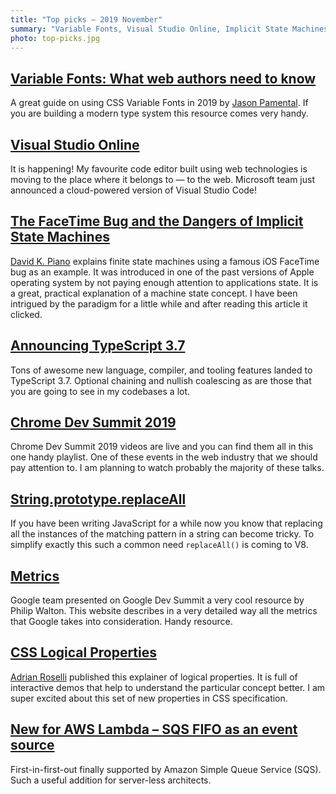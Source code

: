 ```yaml
---
title: "Top picks — 2019 November"
summary: "Variable Fonts, Visual Studio Online, Implicit State Machines, TypeScript 3.7, Chrome Dev Summit 2019, new methods on String prototype, Google Metrics, CSS Logical Properties, AWS FIFO SQS and more…"
photo: top-picks.jpg
---
```


## [Variable Fonts: What web authors need to know](https://rwt.io/typography-tips/variable-fonts-what-web-authors-need-know)

A great guide on using CSS Variable Fonts in 2019 by [Jason Pamental](https://twitter.com/jpamental). If you are building a modern type system this resource comes very handy.

## [Visual Studio Online](https://visualstudio.microsoft.com/services/visual-studio-online/)

It is happening! My favourite code editor built using web technologies is moving to the place where it belongs to — to the web. Microsoft team just announced a cloud-powered version of Visual Studio Code!

## [The FaceTime Bug and the Dangers of Implicit State Machines](https://medium.com/@DavidKPiano/the-facetime-bug-and-the-dangers-of-implicit-state-machines-a5f0f61bdaa2)

[David K. Piano](https://twitter.com/DavidKPiano) explains finite state machines using a famous iOS FaceTime bug as an example. It was introduced in one of the past versions of Apple operating system by not paying enough attention to applications state. It is a great, practical explanation of a machine state concept. I have been intrigued by the paradigm for a little while and after reading this article it clicked.

## [Announcing TypeScript 3.7](https://devblogs.microsoft.com/typescript/announcing-typescript-3-7/)

Tons of awesome new language, compiler, and tooling features landed to TypeScript 3.7. Optional chaining and nullish coalescing as are those that you are going to see in my codebases a lot.

## [Chrome Dev Summit 2019](https://www.youtube.com/playlist?list=PLNYkxOF6rcIDA1uGhqy45bqlul0VcvKMr)

Chrome Dev Summit 2019 videos are live and you can find them all in this one handy playlist. One of these events in the web industry that we should pay attention to. I am planning to watch probably the majority of these talks.

## [String.prototype.replaceAll](https://v8.dev/features/string-replaceall)

If you have been writing JavaScript for a while now you know that replacing all the instances of the matching pattern in a string can become tricky. To simplify exactly this such a common need `replaceAll()` is coming to V8.

## [Metrics](https://web.dev/metrics/)

Google team presented on Google Dev Summit a very cool resource by Philip Walton. This website describes in a very detailed way all the metrics that Google takes into consideration. Handy resource.

## [CSS Logical Properties](https://adrianroselli.com/2019/11/css-logical-properties.html)

[Adrian Roselli](https://twitter.com/aardrian) published this explainer of logical properties. It is full of interactive demos that help to understand the particular concept better. I am super excited about this set of new properties in CSS specification.

## [New for AWS Lambda – SQS FIFO as an event source](https://aws.amazon.com/blogs/compute/new-for-aws-lambda-sqs-fifo-as-an-event-source/)

First-in-first-out finally supported by Amazon Simple Queue Service (SQS). Such a useful addition for server-less architects.
